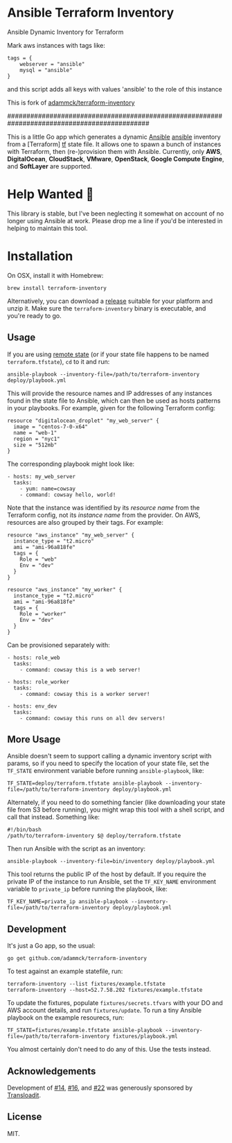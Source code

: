# Ansible Terraform Inventory

Ansible Dynamic Inventory for Terraform

Mark aws instances with tags like:

```
tags = {
	webserver = "ansible"
	mysql = "ansible"
}
```

and this script adds all keys with values 'ansible' to the role of this instance

This is fork of [adammck/terraform-inventory](https://github.com/adammck/terraform-inventory)


#############################################################################################

This is a little Go app which generates a dynamic [Ansible] [ansible] inventory
from a [Terraform] [tf] state file. It allows one to spawn a bunch of instances
with Terraform, then (re-)provision them with Ansible. Currently, only **AWS**,
**DigitalOcean**, **CloudStack**, **VMware**, **OpenStack**, **Google Compute
Engine**, and **SoftLayer** are supported.


# Help Wanted 🙋

This library is stable, but I've been neglecting it somewhat on account of no
longer using Ansible at work. Please drop me a line if you'd be interested in
helping to maintain this tool.


# Installation

On OSX, install it with Homebrew:

	brew install terraform-inventory

Alternatively, you can download a [release][rel] suitable for your platform and
unzip it. Make sure the `terraform-inventory` binary is executable, and you're
ready to go.


## Usage

If you are using [remote state][rs] (or if your state file happens to be named
`terraform.tfstate`), `cd` to it and run:

	ansible-playbook --inventory-file=/path/to/terraform-inventory deploy/playbook.yml

This will provide the resource names and IP addresses of any instances found in
the state file to Ansible, which can then be used as hosts patterns in your
playbooks. For example, given for the following Terraform config:

	resource "digitalocean_droplet" "my_web_server" {
	  image = "centos-7-0-x64"
	  name = "web-1"
	  region = "nyc1"
	  size = "512mb"
	}

The corresponding playbook might look like:

	- hosts: my_web_server
	  tasks:
	    - yum: name=cowsay
	    - command: cowsay hello, world!

Note that the instance was identified by its _resource name_ from the Terraform
config, not its _instance name_ from the provider. On AWS, resources are also
grouped by their tags. For example:

	resource "aws_instance" "my_web_server" {
	  instance_type = "t2.micro"
	  ami = "ami-96a818fe"
	  tags = {
	    Role = "web"
	    Env = "dev"
	  }
	}

	resource "aws_instance" "my_worker" {
	  instance_type = "t2.micro"
	  ami = "ami-96a818fe"
	  tags = {
	    Role = "worker"
	    Env = "dev"
	  }
	}

Can be provisioned separately with:

	- hosts: role_web
	  tasks:
	    - command: cowsay this is a web server!

	- hosts: role_worker
	  tasks:
	    - command: cowsay this is a worker server!

	- hosts: env_dev
	  tasks:
	    - command: cowsay this runs on all dev servers!


## More Usage

Ansible doesn't seem to support calling a dynamic inventory script with params,
so if you need to specify the location of your state file, set the `TF_STATE`
environment variable before running `ansible-playbook`, like:

	TF_STATE=deploy/terraform.tfstate ansible-playbook --inventory-file=/path/to/terraform-inventory deploy/playbook.yml

Alternately, if you need to do something fancier (like downloading your state
file from S3 before running), you might wrap this tool with a shell script, and
call that instead. Something like:

	#!/bin/bash
	/path/to/terraform-inventory $@ deploy/terraform.tfstate

Then run Ansible with the script as an inventory:

	ansible-playbook --inventory-file=bin/inventory deploy/playbook.yml

This tool returns the public IP of the host by default. If you require the private
IP of the instance to run Ansible, set the `TF_KEY_NAME` environment variable
to `private_ip` before running the playbook, like:

	TF_KEY_NAME=private_ip ansible-playbook --inventory-file=/path/to/terraform-inventory deploy/playbook.yml

## Development

It's just a Go app, so the usual:

	go get github.com/adammck/terraform-inventory

To test against an example statefile, run:

	terraform-inventory --list fixtures/example.tfstate
	terraform-inventory --host=52.7.58.202 fixtures/example.tfstate

To update the fixtures, populate `fixtures/secrets.tfvars` with your DO and AWS
account details, and run `fixtures/update`. To run a tiny Ansible playbook on
the example resourecs, run:

	TF_STATE=fixtures/example.tfstate ansible-playbook --inventory-file=/path/to/terraform-inventory fixtures/playbook.yml

You almost certainly don't need to do any of this. Use the tests instead.


## Acknowledgements

Development of
[#14](https://github.com/adammck/terraform-inventory/issues/14),
[#16](https://github.com/adammck/terraform-inventory/issues/16),
and [#22](https://github.com/adammck/terraform-inventory/issues/22)
was generously sponsored by [Transloadit](https://transloadit.com).


## License

MIT.

[ansible]: https://www.ansible.com
[tf]:      https://www.terraform.io
[rel]:     https://github.com/adammck/terraform-inventory/releases
[rs]:      https://www.terraform.io/docs/state/remote/index.html
